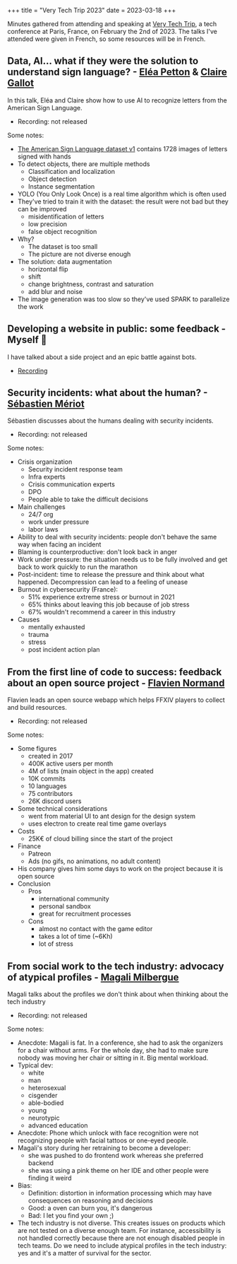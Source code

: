 +++
title = "Very Tech Trip 2023"
date = 2023-03-18
+++

Minutes gathered from attending and speaking at [Very Tech Trip](https://verytechtrip.com/), a tech conference at Paris, France, on February the 2nd of 2023. The talks I've attended were given in French, so some resources will be in French.

## Data, AI... what if they were the solution to understand sign language? - [Eléa Petton](https://twitter.com/EleaPetton) & [Claire Gallot](https://www.linkedin.com/in/claire-gallot-b80b72153/)

In this talk, Eléa and Claire show how to use AI to recognize letters from the American Sign Language.

- Recording: not released

Some notes:

- [The American Sign Language dataset v1](https://public.roboflow.com/object-detection/american-sign-language-letters/1) contains 1728 images of letters signed with hands
- To detect objects, there are multiple methods
	- Classification and localization
	- Object detection
	- Instance segmentation
- YOLO (You Only Look Once) is a real time algorithm which is often used
- They've tried to train it with the dataset: the result were not bad but they can be improved
	- misidentification of letters
	- low precision
	- false object recognition
- Why?
	- The dataset is too small
	- The picture are not diverse enough
- The solution: data augmentation
	- horizontal flip
	- shift
	- change brightness, contrast and saturation
	- add blur and noise
- The image generation was too slow so they've used SPARK to parallelize the work

## Developing a website in public: some feedback - Myself 👋

I have talked about a side project and an epic battle against bots.

- [Recording](https://www.youtube.com/watch?v=iI_yufs4yYA)

## Security incidents: what about the human? - [Sébastien Mériot](https://twitter.com/smeriot)

Sébastien discusses about the humans dealing with security incidents.

- Recording: not released

Some notes:

- Crisis organization
	- Security incident response team
	- Infra experts
	- Crisis communication experts
	- DPO
	- People able to take the difficult decisions
- Main challenges
	- 24/7 org
	- work under pressure
	- labor laws
- Ability to deal with security incidents: people don't behave the same way when facing an incident
- Blaming is counterproductive: don't look back in anger
- Work under pressure: the situation needs us to be fully involved and get back to work quickly to run the marathon
- Post-incident: time to release the pressure and think about what happened. Decompression can lead to a feeling of unease
- Burnout in cybersecurity (France):
	- 51% experience extreme stress or burnout in 2021
	- 65% thinks about leaving this job because of job stress
	- 67% wouldn't recommend a career in this industry
- Causes
	- mentally exhausted
	- trauma
	- stress
	- post incident action plan

## From the first line of code to success: feedback about an open source project - [Flavien Normand](https://twitter.com/Supamiu_)

Flavien leads an open source webapp which helps FFXIV players to collect and build resources.

- Recording: not released

Some notes:

- Some figures
	- created in 2017
	- 400K active users per month
	- 4M of lists (main object in the app) created
	- 10K commits
	- 10 languages
	- 75 contributors
	- 26K discord users
- Some technical considerations
	- went from material UI to ant design for the design system
	- uses electron to create real time game overlays
- Costs
	- 25K€ of cloud billing since the start of the project
- Finance
	- Patreon
	- Ads (no gifs, no animations, no adult content)
- His company gives him some days to work on the project because it is open source
- Conclusion
	- Pros
		- international community
		- personal sandbox
		- great for recruitment processes
	- Cons
		- almost no contact with the game editor
		- takes a lot of time (~6Kh)
		- lot of stress

## From social work to the tech industry: advocacy of atypical profiles - [Magali Milbergue](https://twitter.com/MagaliMilbergue)

Magali talks about the profiles we don't think about when thinking about the tech industry

- Recording: not released

Some notes:

- Anecdote: Magali is fat. In a conference, she had to ask the organizers for a chair without arms. For the whole day, she had to make sure nobody was moving her chair or sitting in it. Big mental workload.
- Typical dev:
	- white
	- man
	- heterosexual
	- cisgender
	- able-bodied
	- young
	- neurotypic
	- advanced education
- Anecdote: Phone which unlock with face recognition were not recognizing people with facial tattoos or one-eyed people.
- Magali's story during her retraining to become a developer:
	- she was pushed to do frontend work whereas she preferred backend
	- she was using a pink theme on her IDE and other people were finding it weird
- Bias:
	- Definition: distortion in information processing which may have consequences on reasoning and decisions
	- Good: a oven can burn you, it's dangerous
	- Bad: I let you find your own ;)
- The tech industry is not diverse. This creates issues on products which are not tested on a diverse enough team. For instance, accessibility is not handled correctly because there are not enough disabled people in tech teams. Do we need to include atypical profiles in the tech industry: yes and it's a matter of survival for the sector.
